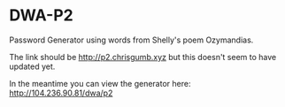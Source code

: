 # DWA-P2

Password Generator using words from Shelly's poem Ozymandias.


The link should be http://p2.chrisgumb.xyz but this doesn't seem to have updated yet.

In the meantime you can view the generator here: http://104.236.90.81/dwa/p2
